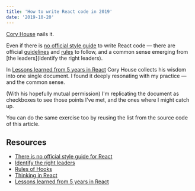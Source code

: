 ```yaml
---
title: 'How to write React code in 2019'
date: '2019-10-20'
---
```


[Cory House](https://twitter.com/housecor/status/1185222395210153984?s=20) nails it.

<!--more-->

Even if there is [no official style guide](http://metamn.io/react/there-is-no-official-style-guide-for-react/) to write React code &mdash; there are official [guidelines](https://reactjs.org/docs/thinking-in-react.html) and [rules](https://reactjs.org/docs/hooks-rules.html) to follow, and a common sense emerging from [the leaders](Identify the right leaders).

In [Lessons learned from 5 years in React](https://www.dropbox.com/s/tsid5bnphznbvjv/Lessons%20learned%20from%205%20years%20in%20React.docx?dl=0) Cory House collects his wisdom into one single document. I found it deeply resonating with my practice &mdash; and the common sense.

(With his hopefully mutual permission) I'm replicating the document as checkboxes to see those points I've met, and the ones where I might catch up.

You can do the same exercise too by reusing the list from the source code of this article.


## Resources

- [There is no official style guide for React](http://metamn.io/react/there-is-no-official-style-guide-for-react/)
- [Identify the right leaders](http://metamn.io/react/identify-the-right-leaders/)
- [Rules of Hooks](https://reactjs.org/docs/hooks-rules.html)
- [Thinking in React](https://reactjs.org/docs/thinking-in-react.html)
- [Lessons learned from 5 years in React](https://www.dropbox.com/s/tsid5bnphznbvjv/Lessons%20learned%20from%205%20years%20in%20React.docx?dl=0)